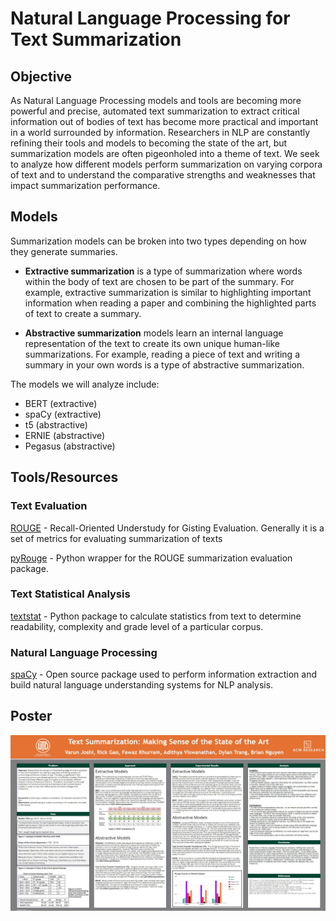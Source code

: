 # Natural Language Processing for Text Summarization

## Objective
As Natural Language Processing models and tools are becoming more powerful and precise, automated text summarization to extract critical information out of bodies of text has become more practical and important in a world surrounded by information. Researchers in NLP are constantly refining their tools and models to becoming the state of the art, but summarization models are often pigeonholed into a theme of text. We seek to analyze how different models perform summarization on varying corpora of text and to understand the comparative strengths and weaknesses that impact summarization performance. 
## Models
Summarization models can be broken into two types depending on how they generate summaries. 

- **Extractive summarization** is a type of summarization where words within the body of text are chosen to be part of the summary.
For example, extractive summarization is similar to highlighting important information when reading a paper and combining the highlighted parts of text to create a summary.

- **Abstractive summarization** models learn an internal language representation of the text to create its own unique human-like summarizations. For example, reading a piece of text and writing a summary in your own words is a type of abstractive summarization.  

The models we will analyze include:
* BERT (extractive)
* spaCy (extractive)
* t5 (abstractive)
* ERNIE (abstractive)
* Pegasus (abstractive)

## Tools/Resources

### Text Evaluation
[ROUGE](https://github.com/andersjo/pyrouge/tree/master/tools/ROUGE-1.5.5) - Recall-Oriented Understudy for Gisting Evaluation. Generally it is a set of metrics for evaluating summarization of texts

[pyRouge](https://pypi.org/project/rouge/) - Python wrapper for the ROUGE summarization evaluation package.

### Text Statistical Analysis
[textstat](https://pypi.org/project/textstat/) - Python package to calculate statistics from text to determine readability, complexity and grade level of a particular corpus.

### Natural Language Processing
[spaCy](https://spacy.io/) - Open source package used to perform information extraction and build natural language understanding systems for NLP analysis.

## Poster

![img](https://github.com/ACM-Research/NLP-Summarizer/blob/master/poster.JPG)

